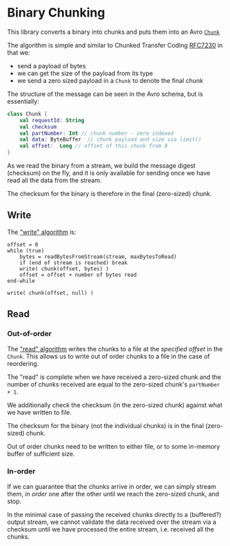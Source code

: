 # Binary Chunking

This library converts a binary into chunks and puts them into an Avro
[`Chunk`](https://github.com/corda/corda-api/blob/release/os/5.0/data/avro-schema/src/main/resources/avro/net/corda/data/chunking/Chunk.avsc)

The algorithm is simple and similar to Chunked Transfer Coding
[RFC7230](https://datatracker.ietf.org/doc/html/rfc7230#page-36) in that we:

* send a payload of bytes
* we can get the size of the payload from its type
* we send a zero sized payload in a `Chunk` to denote the final chunk

The structure of the message can be seen in the Avro schema, but is essentially:

```kotlin
class Chunk {
    val requestId: String
    val checksum
    val partNumber: Int // chunk number - zero indexed
    val data: ByteBuffer  // chunk payload and size via limit()
    val offset:  Long // offset of this chunk from 0            
}
```

As we read the binary from a stream, we build the message digest (checksum) on the
fly, and it is only available for sending once we have read all the data from the stream.

The checksum for the binary is therefore in the final (zero-sized) chunk. 

## Write

The ["write" algorithm](https://github.com/corda/corda-runtime-os/blob/89b29448165e91576682d65e9ee4b205fedc071e/libs/chunking/src/main/kotlin/net/corda/chunking/impl/ChunkWriterImpl.kt#L47) is:

```
offset = 0
while (true)
    bytes = readBytesFromStream(stream, maxBytesToRead)
    if (end of stream is reached) break
    write( chunk(offset, bytes) )
    offset = offset + number of bytes read
end-while 

write( chunk(offset, null) )
```

## Read

### Out-of-order

The ["read" algorithm](https://github.com/corda/corda-runtime-os/blob/89b29448165e91576682d65e9ee4b205fedc071e/libs/chunking/src/main/kotlin/net/corda/chunking/impl/ChunkReaderImpl.kt#L35)
writes the chunks to a file at the _specified offset_ in the `Chunk`.  This allows us to write out of order chunks 
to a file in the case of reordering.

The "read" is complete when we have received a zero-sized chunk and the number of chunks received are equal to 
the zero-sized chunk's `partNumber + 1`. 

We additionally check the checksum (in the zero-sized chunk) against what we have written to file.

The checksum for the binary (not the individual chunks) is in the final (zero-sized) chunk.

Out of order chunks need to be written to either file, or to some in-memory buffer of sufficient size.

### In-order

If we can guarantee that the chunks arrive in order, we can simply stream them, _in order_ one after the other until 
we reach the zero-sized chunk, and stop.

In the minimal case of passing the received chunks directly to a (buffered?) output stream, we cannot validate
the data received over the stream via a checksum until we have processed the entire stream, i.e. received
all the chunks.
